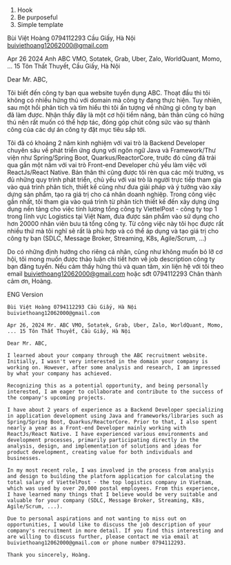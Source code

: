 1. Hook
2. Be purposeful
3. Simple template


Bùi Việt Hoàng
0794112293
Cầu Giấy, Hà Nội
buiviethoang12062000@gmail.com

Apr 26 2024
Anh ABC
VMO, Sotatek, Grab, Uber, Zalo, WorldQuant, Momo, ...
15 Tôn Thất Thuyết, Cầu Giấy, Hà Nội

Dear Mr. ABC,

Tôi biết đến công ty bạn qua website tuyển dụng ABC. Thoạt đầu thì tôi không có nhiều hứng thú với domain mà công ty đang thực hiện. Tuy nhiên, sau một hồi phân tích và tìm hiểu thì tôi ấn tượng về những gì công ty bạn đã làm được. 
Nhận thấy đây là một cơ hội tiềm năng, bản thân cũng có hứng thú nên rất muốn có thể hợp tác, đóng góp chút công sức vào sự thành công của các dự án công ty đặt mục tiêu sắp tới. 

Tôi đã có khoảng 2 năm kinh nghiệm với vai trò là Backend Developer chuyên sâu về phát triển ứng dụng với ngôn ngữ Java và Framework/Thư viện như Spring/Spring  Boot, Quarkus/ReactorCore, trước đó cũng đã trải qua gần một năm với vai trò Front-end Developer chủ yếu làm việc với ReactJs/React Native. Bản thân thì cũng được tôi rèn qua các môi trường, vs đủ những quy trình phát triển, chủ yếu với vai trò là người trực tiếp tham gia vào quá trình phân tích, thiết kế cũng như đưa giải pháp và ý tưởng vào xây dựng sản phẩm, tạo ra giá trị cho cá nhân doanh nghiệp. 
Trong công việc gần nhất, tôi tham gia vào quá trình từ phân tích thiết kế đến xây dựng ứng dụng nền tảng cho việc tính lương tổng công ty ViettelPost - công ty top 1 trong lĩnh vực Logistics tại Việt Nam, đưa được sản phẩm vào sử dụng cho hơn 20000 nhân viên bưu tá tổng công ty. Từ công việc này tôi học được rất nhiều thứ mà tôi nghĩ sẽ rất là phù hợp và có thể áp dụng và tạo giá trị cho công ty bạn (SDLC, Message Broker, Streaming, K8s, Agile/Scrum, ...)

Do có những định hướng cho riêng cá nhân, cũng như không muốn bỏ lỡ cơ hội, tôi mong muốn được thảo luận chi tiết hơn về job description công ty bạn đăng tuyển. 
Nếu cảm thấy hứng thú và quan tâm, xin liện hệ với tôi theo email buiviethoang12062000@gmail.com hoặc sđt 0794112293
Chân thành cảm ơn, 
Hoàng. 


ENG Version
```
Bùi Việt Hoàng 0794112293 Cầu Giấy, Hà Nội buiviethoang12062000@gmail.com

Apr 26, 2024 Mr. ABC VMO, Sotatek, Grab, Uber, Zalo, WorldQuant, Momo, ... 15 Tôn Thất Thuyết, Cầu Giấy, Hà Nội

Dear Mr. ABC,

I learned about your company through the ABC recruitment website. Initially, I wasn't very interested in the domain your company is working on. However, after some analysis and research, I am impressed by what your company has achieved.

Recognizing this as a potential opportunity, and being personally interested, I am eager to collaborate and contribute to the success of the company's upcoming projects.

I have about 2 years of experience as a Backend Developer specializing in application development using Java and frameworks/libraries such as Spring/Spring Boot, Quarkus/ReactorCore. Prior to that, I also spent nearly a year as a Front-end Developer mainly working with ReactJs/React Native. I have experienced various environments and development processes, primarily participating directly in the analysis, design, and implementation of solutions and ideas for product development, creating value for both individuals and businesses.

In my most recent role, I was involved in the process from analysis and design to building the platform application for calculating the total salary of ViettelPost - the top logistics company in Vietnam, which was used by over 20,000 postal employees. From this experience, I have learned many things that I believe would be very suitable and valuable for your company (SDLC, Message Broker, Streaming, K8s, Agile/Scrum, ...).

Due to personal aspirations and not wanting to miss out on opportunities, I would like to discuss the job description of your company's recruitment in more detail. If you find this interesting and are willing to discuss further, please contact me via email at buiviethoang12062000@gmail.com or phone number 0794112293.

Thank you sincerely, Hoàng.
```